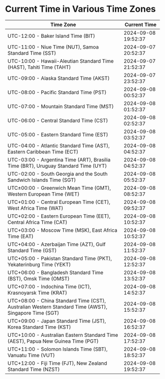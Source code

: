 # Current Time in Various Time Zones

| Time Zone | Current Time |
|-----------|--------------|
| UTC-12:00 - Baker Island Time (BIT) | 2024-09-08 19:52:37 |
| UTC-11:00 - Niue Time (NUT), Samoa Standard Time (SST) | 2024-09-07 20:52:37 |
| UTC-10:00 - Hawaii-Aleutian Standard Time (HAST), Tahiti Time (TAHT) | 2024-09-07 21:52:37 |
| UTC-09:00 - Alaska Standard Time (AKST) | 2024-09-07 23:52:37 |
| UTC-08:00 - Pacific Standard Time (PST) | 2024-09-08 00:52:37 |
| UTC-07:00 - Mountain Standard Time (MST) | 2024-09-08 01:52:37 |
| UTC-06:00 - Central Standard Time (CST) | 2024-09-08 02:52:37 |
| UTC-05:00 - Eastern Standard Time (EST) | 2024-09-08 03:52:37 |
| UTC-04:00 - Atlantic Standard Time (AST), Eastern Caribbean Time (ECT) | 2024-09-08 04:52:37 |
| UTC-03:00 - Argentina Time (ART), Brasília Time (BRT), Uruguay Standard Time (UYT) | 2024-09-08 04:52:37 |
| UTC-02:00 - South Georgia and the South Sandwich Islands Time (SGT) | 2024-09-08 05:52:37 |
| UTC±00:00 - Greenwich Mean Time (GMT), Western European Time (WET) | 2024-09-08 08:52:37 |
| UTC+01:00 - Central European Time (CET), West Africa Time (WAT) | 2024-09-08 09:52:37 |
| UTC+02:00 - Eastern European Time (EET), Central Africa Time (CAT) | 2024-09-08 10:52:37 |
| UTC+03:00 - Moscow Time (MSK), East Africa Time (EAT) | 2024-09-08 10:52:37 |
| UTC+04:00 - Azerbaijan Time (AZT), Gulf Standard Time (GST) | 2024-09-08 11:52:37 |
| UTC+05:00 - Pakistan Standard Time (PKT), Yekaterinburg Time (YEKT) | 2024-09-08 12:52:37 |
| UTC+06:00 - Bangladesh Standard Time (BST), Omsk Time (OMST) | 2024-09-08 13:52:37 |
| UTC+07:00 - Indochina Time (ICT), Krasnoyarsk Time (KRAT) | 2024-09-08 14:52:37 |
| UTC+08:00 - China Standard Time (CST), Australian Western Standard Time (AWST), Singapore Time (SGT) | 2024-09-08 15:52:37 |
| UTC+09:00 - Japan Standard Time (JST), Korea Standard Time (KST) | 2024-09-08 16:52:37 |
| UTC+10:00 - Australian Eastern Standard Time (AEST), Papua New Guinea Time (PGT) | 2024-09-08 17:52:37 |
| UTC+11:00 - Solomon Islands Time (SBT), Vanuatu Time (VUT) | 2024-09-08 18:52:37 |
| UTC+12:00 - Fiji Time (FJT), New Zealand Standard Time (NZST) | 2024-09-08 19:52:37 |
